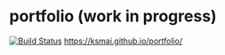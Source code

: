 # portfolio (work in progress)
[![Build Status](https://travis-ci.org/ksmai/portfolio.svg?branch=master)](https://travis-ci.org/ksmai/portfolio)
https://ksmai.github.io/portfolio/
